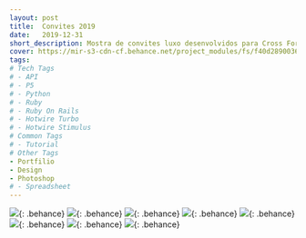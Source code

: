 ```yaml
---
layout: post
title:  Convites 2019
date:   2019-12-31
short_description: Mostra de convites luxo desenvolvidos para Cross Formaturas no ano de 2019.
cover: https://mir-s3-cdn-cf.behance.net/project_modules/fs/f40d2890036137.5e0b97e397e68.jpg
tags:
# Tech Tags
# - API
# - P5
# - Python
# - Ruby
# - Ruby On Rails
# - Hotwire Turbo
# - Hotwire Stimulus
# Common Tags
# - Tutorial
# Other Tags
- Portfilio
- Design
- Photoshop
# - Spreadsheet
---
```


![](https://mir-s3-cdn-cf.behance.net/project_modules/fs/f40d2890036137.5e0b97e397e68.jpg){: .behance}
![](https://mir-s3-cdn-cf.behance.net/project_modules/fs/aa4a4c90036137.5e0b97e398c0d.jpg){: .behance}
![](https://mir-s3-cdn-cf.behance.net/project_modules/fs/5caa0490036137.5e0b97e3983d0.jpg){: .behance}
![](https://mir-s3-cdn-cf.behance.net/project_modules/fs/14d97590036137.5e0b97e39ab56.jpg){: .behance}
![](https://mir-s3-cdn-cf.behance.net/project_modules/fs/fdc38590036137.5e0b97e39a3c8.jpg){: .behance}
![](https://mir-s3-cdn-cf.behance.net/project_modules/fs/686ad090036137.5e0b97e399204.jpg){: .behance}
![](https://mir-s3-cdn-cf.behance.net/project_modules/fs/6e196790036137.5e0b97e399d50.jpg){: .behance}
![](https://mir-s3-cdn-cf.behance.net/project_modules/fs/35c0a690036137.5e0b97e399814.jpg){: .behance}
